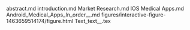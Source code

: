 abstract.md
introduction.md
Market Research.md
IOS Medical Apps.md
Android_Medical_Apps_In_order__.md
figures/interactive-figure-1463659514174/figure.html
Text_text__.tex
